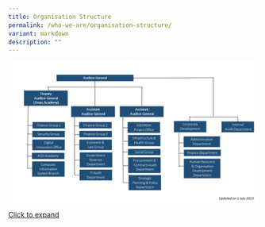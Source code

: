 ```yaml
---
title: Organisation Structure
permalink: /who-we-are/organisation-structure/
variant: markdown
description: ""
---
```

![Org Chart 2023](/images/org_chart_2023___1_jul_2023.jpg)

[Click to expand](www.urbanforest.com.sg/Staging/ago/org_chart_2023_1jul2023.jpg)